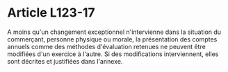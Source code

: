 # Article L123-17

A moins qu'un changement exceptionnel n'intervienne dans la situation du commerçant, personne physique ou morale, la présentation des comptes annuels comme des méthodes d'évaluation retenues ne peuvent être modifiées d'un exercice à l'autre. Si des modifications interviennent, elles sont décrites et justifiées dans l'annexe.